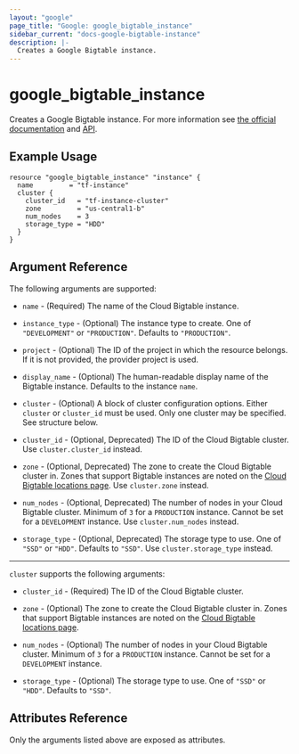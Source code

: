 ```yaml
---
layout: "google"
page_title: "Google: google_bigtable_instance"
sidebar_current: "docs-google-bigtable-instance"
description: |-
  Creates a Google Bigtable instance.
---
```


# google_bigtable_instance

Creates a Google Bigtable instance. For more information see
[the official documentation](https://cloud.google.com/bigtable/) and
[API](https://cloud.google.com/bigtable/docs/go/reference).


## Example Usage

```hcl
resource "google_bigtable_instance" "instance" {
  name         = "tf-instance"
  cluster {
    cluster_id   = "tf-instance-cluster"
    zone         = "us-central1-b"
    num_nodes    = 3
    storage_type = "HDD"
  }
}
```

## Argument Reference

The following arguments are supported:

* `name` - (Required) The name of the Cloud Bigtable instance.

* `instance_type` - (Optional) The instance type to create. One of `"DEVELOPMENT"` or `"PRODUCTION"`. Defaults to `"PRODUCTION"`.

* `project` - (Optional) The ID of the project in which the resource belongs. If it
    is not provided, the provider project is used.

* `display_name` - (Optional) The human-readable display name of the Bigtable instance. Defaults to the instance `name`.

* `cluster` - (Optional) A block of cluster configuration options. Either `cluster` or `cluster_id` must be used. Only one cluster may be specified. See structure below.

* `cluster_id` - (Optional, Deprecated) The ID of the Cloud Bigtable cluster. Use `cluster.cluster_id` instead.

* `zone` - (Optional, Deprecated) The zone to create the Cloud Bigtable cluster in. Zones that support Bigtable instances are noted on the [Cloud Bigtable locations page](https://cloud.google.com/bigtable/docs/locations). Use `cluster.zone` instead.

* `num_nodes` - (Optional, Deprecated) The number of nodes in your Cloud Bigtable cluster. Minimum of `3` for a `PRODUCTION` instance. Cannot be set for a `DEVELOPMENT` instance. Use `cluster.num_nodes` instead.

* `storage_type` - (Optional, Deprecated) The storage type to use. One of `"SSD"` or `"HDD"`. Defaults to `"SSD"`. Use `cluster.storage_type` instead.

-----

`cluster` supports the following arguments:

* `cluster_id` - (Required) The ID of the Cloud Bigtable cluster.

* `zone` - (Optional) The zone to create the Cloud Bigtable cluster in. Zones that support Bigtable instances are noted on the [Cloud Bigtable locations page](https://cloud.google.com/bigtable/docs/locations).

* `num_nodes` - (Optional) The number of nodes in your Cloud Bigtable cluster. Minimum of `3` for a `PRODUCTION` instance. Cannot be set for a `DEVELOPMENT` instance.

* `storage_type` - (Optional) The storage type to use. One of `"SSD"` or `"HDD"`. Defaults to `"SSD"`.

## Attributes Reference

Only the arguments listed above are exposed as attributes.
